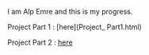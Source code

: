 I am Alp Emre and this is my progress.


Project Part 1 : [here](Project_ Part1.html)

Project Part 2 : [here](Project_Part2.html)
